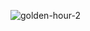 ![golden-hour-2](https://github.com/ozgerd/30-days-of-javaScript/assets/130622398/b50fa71e-48ea-4c93-824a-1f73376a7dcb)
